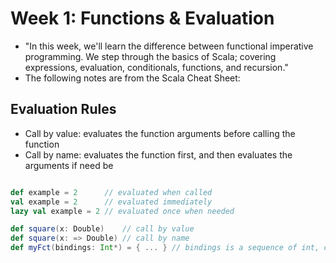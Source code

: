# Week 1: Functions & Evaluation

+ "In this week, we'll learn the difference between functional imperative programming. We step through the basics of Scala; covering expressions, evaluation, conditionals, functions, and recursion."
+ The following notes are from the Scala Cheat Sheet:

## Evaluation Rules

+ Call by value: evaluates the function arguments before calling the function
+ Call by name: evaluates the function first, and then evaluates the arguments if need be

```scala

def example = 2      // evaluated when called
val example = 2      // evaluated immediately
lazy val example = 2 // evaluated once when needed

def square(x: Double)    // call by value
def square(x: => Double) // call by name
def myFct(bindings: Int*) = { ... } // bindings is a sequence of int, containing a varying # of arguments

```

